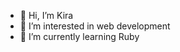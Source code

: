 - 👋 Hi, I’m Kira
- 👀 I’m interested in web development
- 🌱 I’m currently learning Ruby

<!---
kovaltine/kovaltine is a ✨ special ✨ repository because its `README.md` (this file) appears on your GitHub profile.
You can click the Preview link to take a look at your changes.
--->
